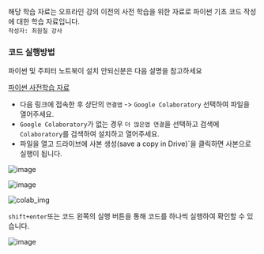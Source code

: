 해당 학습 자료는 오프라인 강의 이전의 사전 학습을 위한 자료로 파이썬 기초 코드 작성에 대한 학습 자료입니다.  
`작성자: 최원칠 강사`

### 코드 실행방법
파이썬 및 주피터 노트북이 설치 안되신분은 다음 설명을 참고하세요

[파이썬 사전학습 자료](https://colab.research.google.com/drive/1cv7emjbXkjZ3ulke_276wO_hh0CgRsvJ?usp=sharing)   
- 다음 링크에 접속한 후 상단의 `연결앱` -> `Google Colaboratory` 선택하여 파일을 열어주세요.
- `Google Colaboratory`가 없는 경우 `더 많은앱 연결`을 선택하고 검색에 `Colaboratory`를 검색하여 설치하고 열어주세요.
- 파일을 열고 드라이브에 사본 생성(save a copy in Drive)`을 클릭하면 사본으로 실행이 됩니다.

![image](https://github.com/dnjsclf145/python-base-4dt/assets/78126706/eabb27bd-5277-48d2-ac31-8645d3dcf8e4)

![image](https://github.com/dnjsclf145/python-base-4dt/assets/78126706/eabb27bd-5277-48d2-ac31-8645d3dcf8e4)

![colab_img](https://github.com/dnjsclf145/python-base-4dt/assets/78126706/887bc984-d60e-4373-a7c1-af4f123a86e5)

`shift+enter`또는 코드 왼쪽의 실행 버튼을 통해 코드를 하나씩 실행하여 확인할 수 있습니다.    

![image](https://github.com/dnjsclf145/python-base-4dt/assets/78126706/eabb27bd-5277-48d2-ac31-8645d3dcf8e4)

